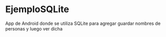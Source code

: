 # EjemploSQLite
App de Android donde se utiliza SQLite para agregar guardar nombres de personas y luego ver dicha

